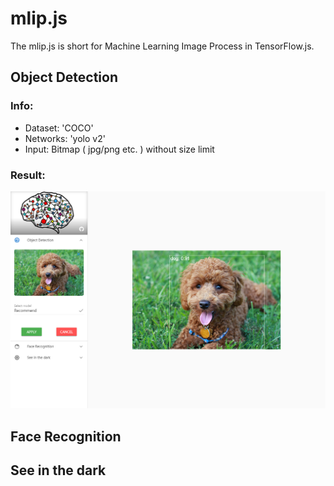 # mlip.js

The mlip.js is short for Machine Learning Image Process in TensorFlow.js.

## Object Detection

### Info:

- Dataset: 'COCO'
- Networks: 'yolo v2'
- Input: Bitmap ( jpg/png etc. ) without size limit

### Result:

![](docs/imgs/object_result.png)

## Face Recognition



## See in the dark



